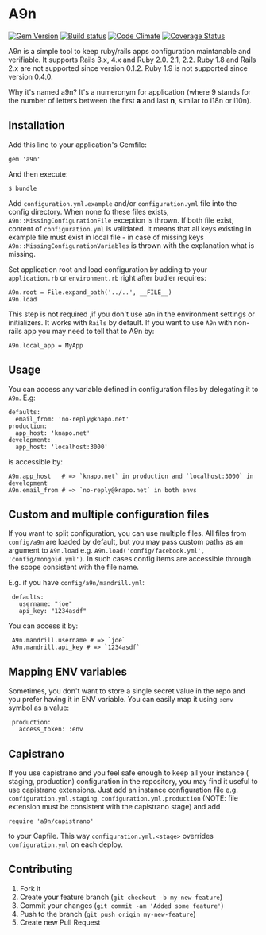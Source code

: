# A9n

[![Gem Version](https://badge.fury.io/rb/a9n.png)][gem_version]
[![Build status](https://secure.travis-ci.org/knapo/a9n.png)][travis]
[![Code Climate](https://codeclimate.com/github/knapo/a9n.png)][codeclimate]
[![Coverage Status](https://codeclimate.com/github/knapo/a9n/coverage.png)][coverage]

[gem_version]: https://rubygems.org/gems/a9n
[travis]: http://travis-ci.org/knapo/a9n
[codeclimate]: https://codeclimate.com/github/knapo/a9n
[coverage]: https://codeclimate.com/github/knapo/a9n

A9n is a simple tool to keep ruby/rails apps configuration maintanable and verifiable. It supports Rails 3.x, 4.x and Ruby 2.0. 2.1, 2.2. Ruby 1.8 and Rails 2.x are not supported since version 0.1.2. Ruby 1.9 is not supported since version 0.4.0.

Why it's named a9n? It's a numeronym for application (where 9 stands for the number of letters between the first **a** and last **n**, similar to i18n or l10n).

## Installation

Add this line to your application's Gemfile:

    gem 'a9n'

And then execute:

    $ bundle

Add `configuration.yml.example` and/or `configuration.yml` file into the config
directory. When none fo these files exists, `A9n::MissingConfigurationFile`
exception is thrown.
If both file exist, content of `configuration.yml` is validated. It means that
all keys existing in example file must exist in local file - in case of missing
keys `A9n::MissingConfigurationVariables` is thrown with the explanation what is missing.

Set application root and load configuration by adding to your `application.rb` or `environment.rb` right
after budler requires:

    A9n.root = File.expand_path('../..', __FILE__)
    A9n.load

This step is not required ,if you don't use `a9n` in the environment settings or initializers.
It works with `Rails` by default. If you want to use `A9n` with non-rails app
you may need to tell that to A9n by:

    A9n.local_app = MyApp

## Usage

You can access any variable defined in configuration files by delegating it to
`A9n`. E.g:

    defaults:
      email_from: 'no-reply@knapo.net'
    production:
      app_host: 'knapo.net'
    development:
      app_host: 'localhost:3000'

is accessible by:

    A9n.app_host   # => `knapo.net` in production and `localhost:3000` in development
    A9n.email_from # => `no-reply@knapo.net` in both envs

## Custom and multiple configuration files

If you want to split configuration, you can use multiple files. All files from `config/a9n` are loaded by default, but you may pass custom paths as an argument to `A9n.load` e.g. `A9n.load('config/facebook.yml', 'config/mongoid.yml')`. In such cases config items are accessible through the scope consistent with the file name.

E.g. if you have `config/a9n/mandrill.yml`:

     defaults:
       username: "joe"
       api_key: "1234asdf"

You can access it by:

     A9n.mandrill.username # => `joe`
     A9n.mandrill.api_key # => `1234asdf`

## Mapping ENV variables

Sometimes, you don't want to store a single secret value in the repo and you prefer having it in ENV variable. You can easily map it using `:env` symbol as a value:

     production:
       access_token: :env

## Capistrano

If you use capistrano and you feel safe enough to keep all your instance ( staging, production) configuration in the repository, you may find it useful to use capistrano extensions.
Just add an instance configuration file e.g. `configuration.yml.staging`, `configuration.yml.production` (NOTE: file extension must be consistent with the capistrano stage) and add

    require 'a9n/capistrano'

to your Capfile. This way `configuration.yml.<stage>` overrides `configuration.yml` on each deploy.

## Contributing

1. Fork it
2. Create your feature branch (`git checkout -b my-new-feature`)
3. Commit your changes (`git commit -am 'Added some feature'`)
4. Push to the branch (`git push origin my-new-feature`)
5. Create new Pull Request

